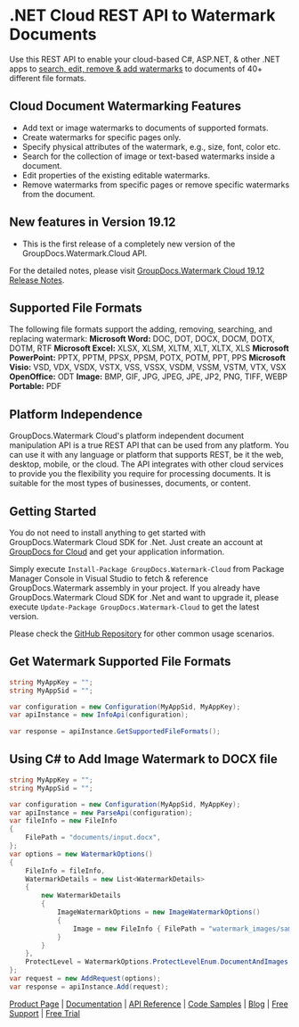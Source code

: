 # .NET Cloud REST API to Watermark Documents

Use this REST API to enable your cloud-based C#, ASP.NET, & other .NET apps to [search, edit, remove & add watermarks](https://products.groupdocs.cloud/watermark/net) to documents of 40+ different file formats.

## Cloud Document Watermarking Features

- Add text or image watermarks to documents of supported formats.
- Create watermarks for specific pages only.
- Specify physical attributes of the watermark, e.g., size, font, color etc.
- Search for the collection of image or text-based watermarks inside a document.
- Edit properties of the existing editable watermarks.
- Remove watermarks from specific pages or remove specific watermarks from the document.

## New features in Version 19.12

- This is the first release of a completely new version of the GroupDocs.Watermark.Cloud API.

For the detailed notes, please visit [GroupDocs.Watermark Cloud 19.12 Release Notes](https://wiki.groupdocs.cloud/watermarkcloud/release-notes/release-notes-2019/groupdocs-watermark-cloud-19-12/).

## Supported File Formats

The following file formats support the adding, removing, searching, and replacing watermark:
**Microsoft Word:** DOC, DOT, DOCX, DOCM, DOTX, DOTM, RTF
**Microsoft Excel:** XLSX, XLSM, XLTM, XLT, XLTX, XLS
**Microsoft PowerPoint:** PPTX, PPTM, PPSX, PPSM, POTX, POTM, PPT, PPS
**Microsoft Visio:** VSD, VDX, VSDX, VSTX, VSS, VSSX, VSDM, VSSM, VSTM, VTX, VSX
**OpenOffice:** ODT
**Image:** BMP, GIF, JPG, JPEG, JPE, JP2, PNG, TIFF, WEBP
**Portable:** PDF

## Platform Independence

GroupDocs.Watermark Cloud's platform independent document manipulation API is a true REST API that can be used from any platform. You can use it with any language or platform that supports REST, be it the web, desktop, mobile, or the cloud. The API integrates with other cloud services to provide you the flexibility you require for processing documents. It is suitable for the most types of businesses, documents, or content.

## Getting Started

You do not need to install anything to get started with GroupDocs.Watermark Cloud SDK for .Net. Just create an account at [GroupDocs for Cloud](https://dashboard.groupdocs.cloud/#/apps) and get your application information.

Simply execute `Install-Package GroupDocs.Watermark-Cloud` from Package Manager Console in Visual Studio to fetch & reference GroupDocs.Watermark assembly in your project. If you already have GroupDocs.Watermark Cloud SDK for .Net and want to upgrade it, please execute `Update-Package GroupDocs.Watermark-Cloud` to get the latest version.

Please check the [GitHub Repository](https://github.com/groupdocs-watermark-cloud/groupdocs-watermark-cloud-dotnet) for other common usage scenarios.

## Get Watermark Supported File Formats

```csharp
string MyAppKey = "";
string MyAppSid = "";

var configuration = new Configuration(MyAppSid, MyAppKey);
var apiInstance = new InfoApi(configuration);
  
var response = apiInstance.GetSupportedFileFormats();
```

## Using C# to Add Image Watermark to DOCX file

```csharp
string MyAppKey = "";
string MyAppSid = "";

var configuration = new Configuration(MyAppSid, MyAppKey);
var apiInstance = new ParseApi(configuration);
var fileInfo = new FileInfo
{
    FilePath = "documents/input.docx",
};
var options = new WatermarkOptions()
{
    FileInfo = fileInfo,
    WatermarkDetails = new List<WatermarkDetails>
    {
        new WatermarkDetails
        {
            ImageWatermarkOptions = new ImageWatermarkOptions()
            {
                Image = new FileInfo { FilePath = "watermark_images/sample_watermark.png" }
            }
        }
    },
    ProtectLevel = WatermarkOptions.ProtectLevelEnum.DocumentAndImages
};
var request = new AddRequest(options);
var response = apiInstance.Add(request);
```


[Product Page](https://products.groupdocs.cloud/watermark/net) | [Documentation](https://wiki.groupdocs.cloud/watermarkcloud/) | [API Reference](https://apireference.groupdocs.cloud/watermark/) | [Code Samples](https://github.com/groupdocs-watermark-cloud/groupdocs-watermark-cloud-dotnet) | [Blog](https://blog.groupdocs.cloud/category/watermark/) | [Free Support](https://forum.groupdocs.cloud/c/watermark) | [Free Trial](https://dashboard.groupdocs.cloud/#/apps)
